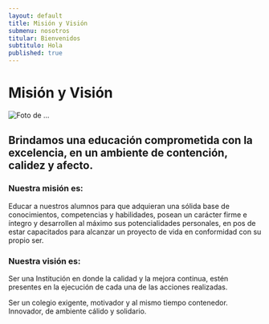 ```yaml
---
layout: default
title: Misión y Visión
submenu: nosotros
titular: Bienvenidos
subtitulo: Hola
published: true
---
```


# Misión y Visión
 
![Foto de ...](http://placeimg.com/720/300/people)

## Brindamos una educación comprometida con la excelencia, en un ambiente de contención, calidez y afecto.

### Nuestra misión es:

Educar a nuestros alumnos para que adquieran una sólida base de conocimientos, competencias y habilidades, posean un carácter firme e íntegro y desarrollen al máximo sus potencialidades personales, en pos de estar capacitados para alcanzar un proyecto de vida en conformidad con su propio ser.

### Nuestra visión es:

Ser una Institución en donde la calidad y la mejora continua, estén presentes en la ejecución de cada una de las acciones realizadas.  

Ser un colegio exigente, motivador y al mismo tiempo contenedor. Innovador, de ambiente cálido y solidario. 

